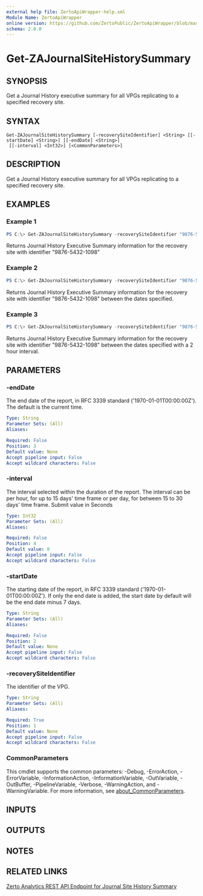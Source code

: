 ```yaml
---
external help file: ZertoApiWrapper-help.xml
Module Name: ZertoApiWrapper
online version: https://github.com/ZertoPublic/ZertoApiWrapper/blob/master/docs/Get-ZAJournalSiteHistorySummary.md
schema: 2.0.0
---
```


# Get-ZAJournalSiteHistorySummary

## SYNOPSIS

Get a Journal History executive summary for all VPGs replicating to a specified recovery site.

## SYNTAX

```
Get-ZAJournalSiteHistorySummary [-recoverySiteIdentifier] <String> [[-startDate] <String>] [[-endDate] <String>]
 [[-interval] <Int32>] [<CommonParameters>]
```

## DESCRIPTION

Get a Journal History executive summary for all VPGs replicating to a specified recovery site.

## EXAMPLES

### Example 1
```powershell
PS C:\> Get-ZAJournalSiteHistorySummary -recoverySiteIdentifier "9876-5432-1098"
```

Returns Journal History Executive Summary information for the recovery site with identifier "9876-5432-1098"

### Example 2
```powershell
PS C:\> Get-ZAJournalSiteHistorySummary -recoverySiteIdentifier "9876-5432-1098" -startDate "2019-06-01" -endDate "2019-06-08"
```

Returns Journal History Executive Summary information for the recovery site with identifier "9876-5432-1098" between the dates specified.

### Example 3
```powershell
PS C:\> Get-ZAJournalSiteHistorySummary -recoverySiteIdentifier "9876-5432-1098" -startDate "2019-06-01" -endDate "2019-06-08" -interval 7200
```

Returns Journal History Executive Summary information for the recovery site with identifier "9876-5432-1098" between the dates specified with a 2 hour interval.

## PARAMETERS

### -endDate
The end date of the report, in RFC 3339 standard ('1970-01-01T00:00:00Z').
The default is the current time.

```yaml
Type: String
Parameter Sets: (All)
Aliases:

Required: False
Position: 3
Default value: None
Accept pipeline input: False
Accept wildcard characters: False
```

### -interval
The interval selected within the duration of the report. The interval can be per hour, for up to 15 days' time frame or per day, for between 15 to 30 days' time frame. Submit value in Seconds

```yaml
Type: Int32
Parameter Sets: (All)
Aliases:

Required: False
Position: 4
Default value: 0
Accept pipeline input: False
Accept wildcard characters: False
```

### -startDate
The starting date of the report, in RFC 3339 standard ('1970-01-01T00:00:00Z').
If only the end date is added, the start date by default will be the end date minus 7 days.

```yaml
Type: String
Parameter Sets: (All)
Aliases:

Required: False
Position: 2
Default value: None
Accept pipeline input: False
Accept wildcard characters: False
```

### -recoverySiteIdentifier
The identifier of the VPG.

```yaml
Type: String
Parameter Sets: (All)
Aliases:

Required: True
Position: 1
Default value: None
Accept pipeline input: False
Accept wildcard characters: False
```

### CommonParameters
This cmdlet supports the common parameters: -Debug, -ErrorAction, -ErrorVariable, -InformationAction, -InformationVariable, -OutVariable, -OutBuffer, -PipelineVariable, -Verbose, -WarningAction, and -WarningVariable. For more information, see [about_CommonParameters](http://go.microsoft.com/fwlink/?LinkID=113216).

## INPUTS

## OUTPUTS

## NOTES

## RELATED LINKS

[Zerto Analytics REST API Endpoint for Journal Site History Summary](https://docs.api.zerto.com/#/Journal_Reports/get_v2_reports_site_journal_history_summary)
